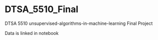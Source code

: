 # DTSA_5510_Final
DTSA 5510 unsupervised-algorithms-in-machine-learning Final Project


Data is linked in notebook 
